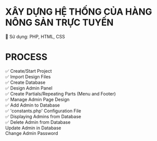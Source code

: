 # XÂY DỰNG HỆ THỐNG CỦA HÀNG NÔNG SẢN TRỰC TUYẾN

🍅 Sử dụng: PHP, HTML, CSS
<br>

# PROCESS

✅ Create/Start Project
<br>
✅ Import Design Files
<br>
✅ Create Database
<br>
✅ Design Admin Panel
<br>
✅ Create Partials/Repeating Parts (Menu and Footer)
<br>
✅ Manage Admin Page Design
<br>
✅ Add Admin to Database
<br>
✅ 'constants.php' Configuration File
<br>
✅ Displaying Admins from Database
<br>
✅ Delete Admin from Database
<br>
Update Admin in Database
<br>
Change Admin Password
<br>
